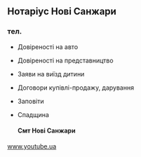 ## Нотаріус Нові Санжари

### тел.

 - Довіреності на авто
 - Довіреності на представництво 
 - Заяви на виїзд дитини
 - Договори купівлі-продажу, дарування
 - Заповіти
 - Спадщина

   #### Смт Нові Санжари 

www.youtube.ua



